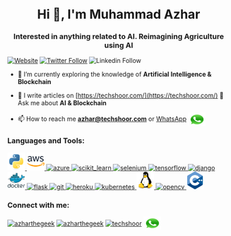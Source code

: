 <h1 align="center">Hi 👋, I'm Muhammad Azhar</h1>
<h3 align="center">Interested in anything related to AI. Reimagining Agriculture using AI</h3>


[![Website](https://img.shields.io/website?color=Green&down_color=red&down_message=Up&label=Tech%20Shoor&logo=Tech%20Shoor&up_color=green&up_message=Up&url=https%3A%2F%2Ftechshoor.com)](https://techshoor.com/)
[![Twitter Follow](https://img.shields.io/twitter/follow/azharthegeek?style=social)](https://twitter.com/intent/follow?original_referer=https%3A%2F%2Fgithub.com%2Fazharthegeek&screen_name=azharthegeek)
![Linkedin Follow](https://img.shields.io/badge/LinkedIn-4.2k+-blue?style=social&logo=linkedin)



- 🌱 I’m currently exploring the knowledge of **Artificial Intelligence & Blockchain**
- 📝 I write articles on [https://techshoor.com/](https://techshoor.com/)      💬 Ask me about **AI & Blockchain**

- 📫 How to reach me **azhar@techshoor.com** or [WhatsApp](https://wa.me/message/GYHKKDNLZGM3A1) <a href="https://wa.me/message/GYHKKDNLZGM3A1" target="blank"><img align="center" src="https://github.com/AZHARTHEGEEK/azharthegeek/blob/main/whatsapp-logo-png-2290.png?raw=true" alt="azharthegeek" height="30" width="40" /></a>

<h3 align="left">Languages and Tools:</h3>
<p align="left"> <a href="https://www.python.org" target="_blank"> <img src="https://raw.githubusercontent.com/devicons/devicon/master/icons/python/python-original.svg" alt="python" width="40" height="40"/> </a> <a href="https://aws.amazon.com" target="_blank"> <img src="https://raw.githubusercontent.com/devicons/devicon/master/icons/amazonwebservices/amazonwebservices-original-wordmark.svg" alt="aws" width="40" height="40"/> </a> <a href="https://azure.microsoft.com/en-in/" target="_blank"> <img src="https://www.vectorlogo.zone/logos/microsoft_azure/microsoft_azure-icon.svg" alt="azure" width="40" height="40"/> </a> <a href="https://scikit-learn.org/" target="_blank"> <img src="https://upload.wikimedia.org/wikipedia/commons/0/05/Scikit_learn_logo_small.svg" alt="scikit_learn" width="40" height="40"/> </a> <a href="https://www.selenium.dev" target="_blank"> <img src="https://raw.githubusercontent.com/detain/svg-logos/780f25886640cef088af994181646db2f6b1a3f8/svg/selenium-logo.svg" alt="selenium" width="40" height="40"/> </a> <a href="https://www.tensorflow.org" target="_blank"> <img src="https://www.vectorlogo.zone/logos/tensorflow/tensorflow-icon.svg" alt="tensorflow" width="40" height="40"/><a href="https://www.djangoproject.com/" target="_blank"> <img src="[https://raw.githubusercontent.com/devicons/devicon/master/icons/django/django-original.svg](https://media.geeksforgeeks.org/wp-content/uploads/20200210175202/django-basics.png)" alt="django" width="40" height="40"/> </a> <a href="https://www.docker.com/" target="_blank"> <img src="https://raw.githubusercontent.com/devicons/devicon/master/icons/docker/docker-original-wordmark.svg" alt="docker" width="40" height="40"/> </a> <a href="https://flask.palletsprojects.com/" target="_blank"> <img src="https://www.vectorlogo.zone/logos/pocoo_flask/pocoo_flask-icon.svg" alt="flask" width="40" height="40"/> </a> <a href="https://git-scm.com/" target="_blank"> <img src="https://www.vectorlogo.zone/logos/git-scm/git-scm-icon.svg" alt="git" width="40" height="40"/> </a> <a href="https://heroku.com" target="_blank"> <img src="https://www.vectorlogo.zone/logos/heroku/heroku-icon.svg" alt="heroku" width="40" height="40"/> </a> <a href="https://kubernetes.io" target="_blank"> <img src="https://www.vectorlogo.zone/logos/kubernetes/kubernetes-icon.svg" alt="kubernetes" width="40" height="40"/> </a> <a href="https://www.linux.org/" target="_blank"> <img src="https://raw.githubusercontent.com/devicons/devicon/master/icons/linux/linux-original.svg" alt="linux" width="40" height="40"/> </a><a href="https://opencv.org/" target="_blank"> <img src="https://www.vectorlogo.zone/logos/opencv/opencv-icon.svg" alt="opencv" width="40" height="40"/> </a> <a href="https://reactjs.org/" target="_blank">  </a>  </a> <a href="https://www.w3schools.com/cpp/" target="_blank"> <img src="https://raw.githubusercontent.com/devicons/devicon/master/icons/cplusplus/cplusplus-original.svg" alt="cplusplus" width="40" height="40"/> </a> </p>

<h3 align="left">Connect with me:</h3>
<p align="left">
<a href="https://twitter.com/azharthegeek" target="blank"><img align="center" src="https://raw.githubusercontent.com/rahuldkjain/github-profile-readme-generator/master/src/images/icons/Social/twitter.svg" alt="azharthegeek" height="30" width="40" /></a>
<a href="https://linkedin.com/in/azharthegeek" target="blank"><img align="center" src="https://raw.githubusercontent.com/rahuldkjain/github-profile-readme-generator/master/src/images/icons/Social/linked-in-alt.svg" alt="azharthegeek" height="30" width="40" /></a>
<a href="https://www.youtube.com/c/techshoor" target="blank"><img align="center" src="https://raw.githubusercontent.com/rahuldkjain/github-profile-readme-generator/master/src/images/icons/Social/youtube.svg" alt="techshoor" height="30" width="40" /></a>
<a href="https://wa.me/message/GYHKKDNLZGM3A1" target="blank"><img align="center" src="https://github.com/AZHARTHEGEEK/azharthegeek/blob/main/whatsapp-logo-png-2290.png?raw=true" alt="azharthegeek" height="30" width="40" /></a>
</p>
